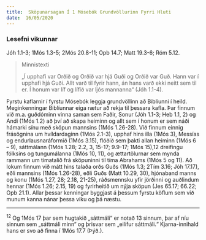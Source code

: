 ```yaml
---
title:  Sköpunarsagan Í 1 Mósebók Grundvöllurinn Fyrri Hluti
date:  16/05/2020
---
```


### Lesefni vikunnar
Jóh 1.1-3; 1Mós 1.3-5; 2Mós 20.8-11; Opb 14.7; Matt 19.3-6; Róm 5.12.

> <p>Minnistexti</p>
> „Í upphafi var Orðið og Orðið var hjá Guði og Orðið var Guð. Hann var í upphafi hjá Guði. Allt varð til fyrir hann, án hans varð ekki neitt sem til er. Í honum var líf og lífið var ljós mannanna“ (Jóh 1.1-4).

Fyrstu kaflarnir í fyrstu Mósebók leggja grundvöllinn að Biblíunni í heild. Meginkenningar Biblíunnar eiga rætur að rekja til þessara kafla. Þar finnum við m.a. guðdóminn vinna saman sem Faðir, Sonur (Jóh 1.1-3; Heb 1.1, 2) og Andi (1Mós 1.2) að því að skapa heiminn og allt sem í honum er sem náði hámarki sínu með sköpun mannsins (1Mós 1.26-28). Við finnum einnig frásögnina um hvíldardaginn (1Mós 2.1-3), upphaf hins illa (1Mós 3), Messías og endurlausnaráformið (1Mós 3.15), flóðið sem þakti allan heiminn (1Mós 6 – 9), sáttmálann (1Mós 1.28; 2.2, 3, 15-17; 9.9-17; 1Mós 15),12 dreifingu fólksins og tungumálanna (1Mós 10, 11), og ættartölurnar sem mynda rammann um tímatalið frá sköpuninni til tíma Abrahams (1Mós 5 og 11). Að lokum finnum við mátt hins talaða orðs Guðs (1Mós 1.3; 2Tím 3.16; Jóh 17.17), eðli mannsins (1Mós 1.26-28), eðli Guðs (Matt 10.29, 30), hjónaband manns og konu (1Mós 1.27, 28; 2.18, 21-25), ráðsmennsku yfir jörðinni og auðlindum hennar (1Mós 1.26; 2.15, 19) og fyrirheitið um nýja sköpun (Jes 65.17; 66.22; Opb 21.1). Allar þessar kenningar byggjast á þessum fyrstu köflum sem við munum kanna nánar þessa viku og þá næstu.

---

<sup>12</sup> Og 1Mós 17 þar sem hugtakið „sáttmáli“ er notað 13 sinnum, þar af níu sinnum sem „sáttmáli minn“ og þrisvar sem „eilífur sáttmáli.“ Kjarna-innihald hans er svo að finna í 1Mós 17.7 (Þýð.).